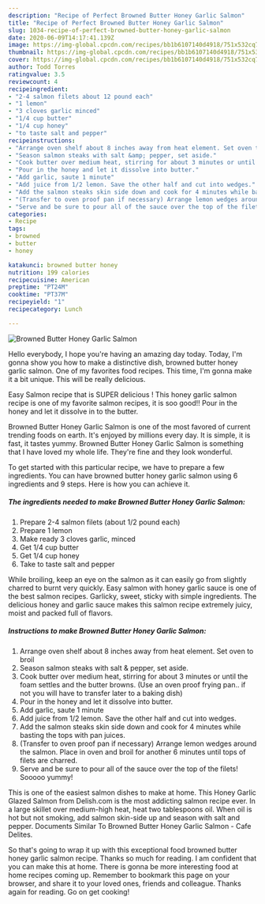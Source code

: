 ```yaml
---
description: "Recipe of Perfect Browned Butter Honey Garlic Salmon"
title: "Recipe of Perfect Browned Butter Honey Garlic Salmon"
slug: 1034-recipe-of-perfect-browned-butter-honey-garlic-salmon
date: 2020-06-09T14:17:41.139Z
image: https://img-global.cpcdn.com/recipes/bb1b6107140d4918/751x532cq70/browned-butter-honey-garlic-salmon-recipe-main-photo.jpg
thumbnail: https://img-global.cpcdn.com/recipes/bb1b6107140d4918/751x532cq70/browned-butter-honey-garlic-salmon-recipe-main-photo.jpg
cover: https://img-global.cpcdn.com/recipes/bb1b6107140d4918/751x532cq70/browned-butter-honey-garlic-salmon-recipe-main-photo.jpg
author: Todd Torres
ratingvalue: 3.5
reviewcount: 4
recipeingredient:
- "2-4 salmon filets about 12 pound each"
- "1 lemon"
- "3 cloves garlic minced"
- "1/4 cup butter"
- "1/4 cup honey"
- "to taste salt and pepper"
recipeinstructions:
- "Arrange oven shelf about 8 inches away from heat element. Set oven to broil"
- "Season salmon steaks with salt &amp; pepper, set aside."
- "Cook butter over medium heat, stirring for about 3 minutes or until the foam settles and the butter browns. (Use an oven proof frying pan.. if not you will have to transfer later to a baking dish)"
- "Pour in the honey and let it dissolve into butter."
- "Add garlic, saute 1 minute"
- "Add juice from 1/2 lemon. Save the other half and cut into wedges."
- "Add the salmon steaks skin side down and cook for 4 minutes while basting the tops with pan juices."
- "(Transfer to oven proof pan if necessary) Arrange lemon wedges around the salmon. Place in oven and broil for another 6 minutes until tops of filets are charred."
- "Serve and be sure to pour all of the sauce over the top of the filets! Sooooo yummy!"
categories:
- Recipe
tags:
- browned
- butter
- honey

katakunci: browned butter honey 
nutrition: 199 calories
recipecuisine: American
preptime: "PT24M"
cooktime: "PT37M"
recipeyield: "1"
recipecategory: Lunch

---
```



![Browned Butter Honey Garlic Salmon](https://img-global.cpcdn.com/recipes/bb1b6107140d4918/751x532cq70/browned-butter-honey-garlic-salmon-recipe-main-photo.jpg)

Hello everybody, I hope you're having an amazing day today. Today, I'm gonna show you how to make a distinctive dish, browned butter honey garlic salmon. One of my favorites food recipes. This time, I'm gonna make it a bit unique. This will be really delicious.

Easy Salmon recipe that is SUPER delicious ! This honey garlic salmon recipe is one of my favorite salmon recipes, it is soo good!! Pour in the honey and let it dissolve in to the butter.

Browned Butter Honey Garlic Salmon is one of the most favored of current trending foods on earth. It's enjoyed by millions every day. It is simple, it is fast, it tastes yummy. Browned Butter Honey Garlic Salmon is something that I have loved my whole life. They're fine and they look wonderful.


To get started with this particular recipe, we have to prepare a few ingredients. You can have browned butter honey garlic salmon using 6 ingredients and 9 steps. Here is how you can achieve it.

<!--inarticleads1-->

##### The ingredients needed to make Browned Butter Honey Garlic Salmon:

1. Prepare 2-4 salmon filets (about 1/2 pound each)
1. Prepare 1 lemon
1. Make ready 3 cloves garlic, minced
1. Get 1/4 cup butter
1. Get 1/4 cup honey
1. Take to taste salt and pepper


While broiling, keep an eye on the salmon as it can easily go from slightly charred to burnt very quickly. Easy salmon with honey garlic sauce is one of the best salmon recipes. Garlicky, sweet, sticky with simple ingredients. The delicious honey and garlic sauce makes this salmon recipe extremely juicy, moist and packed full of flavors. 

<!--inarticleads2-->

##### Instructions to make Browned Butter Honey Garlic Salmon:

1. Arrange oven shelf about 8 inches away from heat element. Set oven to broil
1. Season salmon steaks with salt &amp; pepper, set aside.
1. Cook butter over medium heat, stirring for about 3 minutes or until the foam settles and the butter browns. (Use an oven proof frying pan.. if not you will have to transfer later to a baking dish)
1. Pour in the honey and let it dissolve into butter.
1. Add garlic, saute 1 minute
1. Add juice from 1/2 lemon. Save the other half and cut into wedges.
1. Add the salmon steaks skin side down and cook for 4 minutes while basting the tops with pan juices.
1. (Transfer to oven proof pan if necessary) Arrange lemon wedges around the salmon. Place in oven and broil for another 6 minutes until tops of filets are charred.
1. Serve and be sure to pour all of the sauce over the top of the filets! Sooooo yummy!


This is one of the easiest salmon dishes to make at home. This Honey Garlic Glazed Salmon from Delish.com is the most addicting salmon recipe ever. In a large skillet over medium-high heat, heat two tablespoons oil. When oil is hot but not smoking, add salmon skin-side up and season with salt and pepper. Documents Similar To Browned Butter Honey Garlic Salmon - Cafe Delites. 

So that's going to wrap it up with this exceptional food browned butter honey garlic salmon recipe. Thanks so much for reading. I am confident that you can make this at home. There is gonna be more interesting food at home recipes coming up. Remember to bookmark this page on your browser, and share it to your loved ones, friends and colleague. Thanks again for reading. Go on get cooking!
